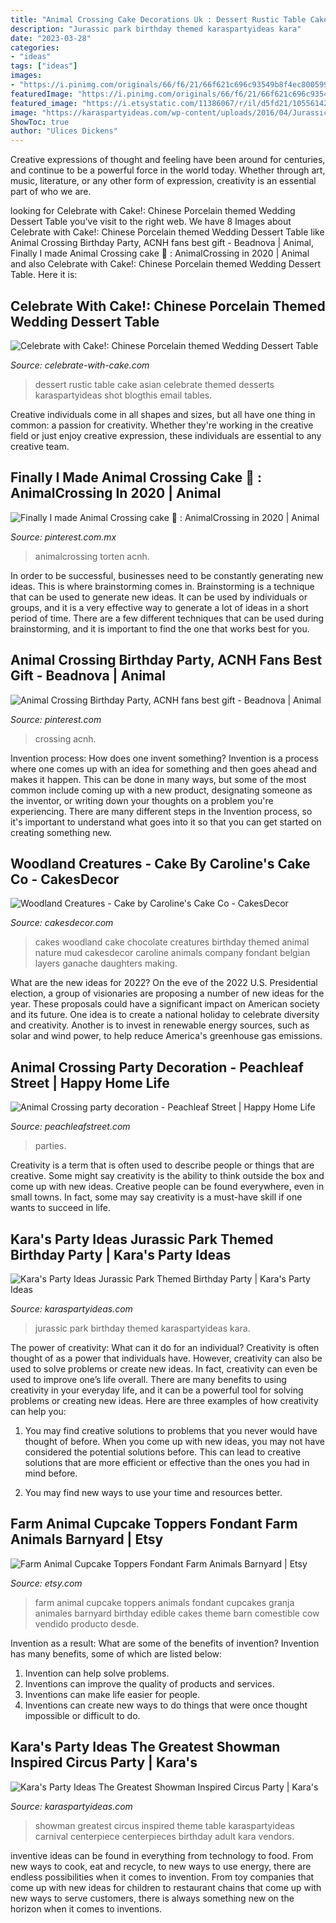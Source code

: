 ```yaml
---
title: "Animal Crossing Cake Decorations Uk : Dessert Rustic Table Cake Asian Celebrate Themed Desserts Karaspartyideas Shot Blogthis Email Tables"
description: "Jurassic park birthday themed karaspartyideas kara"
date: "2023-03-28"
categories:
- "ideas"
tags: ["ideas"]
images:
- "https://i.pinimg.com/originals/66/f6/21/66f621c696c93549b8f4ec800599fabb.jpg"
featuredImage: "https://i.pinimg.com/originals/66/f6/21/66f621c696c93549b8f4ec800599fabb.jpg"
featured_image: "https://i.etsystatic.com/11386067/r/il/d5fd21/1055614241/il_794xN.1055614241_14wd.jpg"
image: "https://karaspartyideas.com/wp-content/uploads/2016/04/Jurassic-Park-Themed-Birthday-Party-via-Karas-Party-Ideas-KarasPartyIdeas.com7_.jpeg"
ShowToc: true
author: "Ulices Dickens"
---
```



Creative expressions of thought and feeling have been around for centuries, and continue to be a powerful force in the world today. Whether through art, music, literature, or any other form of expression, creativity is an essential part of who we are.

	

		
looking for Celebrate with Cake!: Chinese Porcelain themed Wedding Dessert Table you've visit to the right web. We have 8 Images about Celebrate with Cake!: Chinese Porcelain themed Wedding Dessert Table like Animal Crossing Birthday Party, ACNH fans best gift - Beadnova | Animal, Finally I made Animal Crossing cake 🌸 : AnimalCrossing in 2020 | Animal and also Celebrate with Cake!: Chinese Porcelain themed Wedding Dessert Table. Here it is:
		
    
## Celebrate With Cake!: Chinese Porcelain Themed Wedding Dessert Table

<img loading=lazy src="https://1.bp.blogspot.com/-O6tBQpkmLmc/V0G94wpxavI/AAAAAAAAeWg/RsGZaKPZ6k0rA6wx9Y801zjBqbisU0zOwCKgB/s1600/IMG_3285_new.jpg" onerror="this.onerror=null;this.src='https://tse3.mm.bing.net/th?id=OIP.IG1MeQCjJhmJzZgBXk3w5QHaJ1&amp;pid=15.1';" alt="Celebrate with Cake!: Chinese Porcelain themed Wedding Dessert Table">

_Source: celebrate-with-cake.com_

>dessert rustic table cake asian celebrate themed desserts karaspartyideas shot blogthis email tables. 

	

Creative individuals come in all shapes and sizes, but all have one thing in common: a passion for creativity. Whether they're working in the creative field or just enjoy creative expression, these individuals are essential to any creative team.

    
## Finally I Made Animal Crossing Cake 🌸 : AnimalCrossing In 2020 | Animal

<img loading=lazy src="https://i.pinimg.com/originals/3c/82/b7/3c82b7906db922845ff1284b96800c06.jpg" onerror="this.onerror=null;this.src='https://tse1.mm.bing.net/th?id=OIP.AtrzYY8domLEIXae2C27qgHaKG&amp;pid=15.1';" alt="Finally I made Animal Crossing cake 🌸 : AnimalCrossing in 2020 | Animal">

_Source: pinterest.com.mx_

>animalcrossing torten acnh. 

	

In order to be successful, businesses need to be constantly generating new ideas. This is where brainstorming comes in. Brainstorming is a technique that can be used to generate new ideas. It can be used by individuals or groups, and it is a very effective way to generate a lot of ideas in a short period of time. There are a few different techniques that can be used during brainstorming, and it is important to find the one that works best for you.

    
## Animal Crossing Birthday Party, ACNH Fans Best Gift - Beadnova | Animal

<img loading=lazy src="https://i.pinimg.com/originals/66/f6/21/66f621c696c93549b8f4ec800599fabb.jpg" onerror="this.onerror=null;this.src='https://tse4.mm.bing.net/th?id=OIP.kqPpIE6tH8EtGDWQxbJdCAHaHY&amp;pid=15.1';" alt="Animal Crossing Birthday Party, ACNH fans best gift - Beadnova | Animal">

_Source: pinterest.com_

>crossing acnh. 

	

Invention process: How does one invent something?
Invention is a process where one comes up with an idea for something and then goes ahead and makes it happen. This can be done in many ways, but some of the most common include coming up with a new product, designating someone as the inventor, or writing down your thoughts on a problem you're experiencing. There are many different steps in the Invention process, so it's important to understand what goes into it so that you can get started on creating something new.

    
## Woodland Creatures - Cake By Caroline&#039;s Cake Co - CakesDecor

<img loading=lazy src="https://pic.cakesdecor.com/m/uka1upqv7y7usztmdy3q.jpg" onerror="this.onerror=null;this.src='https://tse3.mm.bing.net/th?id=OIP.45w8RPA2xSVOyAmdLyM00wHaHl&amp;pid=15.1';" alt="Woodland Creatures - Cake by Caroline&#039;s Cake Co - CakesDecor">

_Source: cakesdecor.com_

>cakes woodland cake chocolate creatures birthday themed animal nature mud cakesdecor caroline animals company fondant belgian layers ganache daughters making. 

	

What are the new ideas for 2022?
On the eve of the 2022 U.S. Presidential election, a group of visionaries are proposing a number of new ideas for the year. These proposals could have a significant impact on American society and its future. One idea is to create a national holiday to celebrate diversity and creativity. Another is to invest in renewable energy sources, such as solar and wind power, to help reduce America's greenhouse gas emissions.

    
## Animal Crossing Party Decoration - Peachleaf Street | Happy Home Life

<img loading=lazy src="https://peachleafstreet.com/wp-content/uploads/2020/10/IMG_1897.jpg" onerror="this.onerror=null;this.src='https://tse2.mm.bing.net/th?id=OIP.8ngGvAIILICuTRXIrXHEVAHaE-&amp;pid=15.1';" alt="Animal Crossing party decoration - Peachleaf Street | Happy Home Life">

_Source: peachleafstreet.com_

>parties. 

	

Creativity is a term that is often used to describe people or things that are creative. Some might say creativity is the ability to think outside the box and come up with new ideas. Creative people can be found everywhere, even in small towns. In fact, some may say creativity is a must-have skill if one wants to succeed in life.

    
## Kara&#039;s Party Ideas Jurassic Park Themed Birthday Party | Kara&#039;s Party Ideas

<img loading=lazy src="https://karaspartyideas.com/wp-content/uploads/2016/04/Jurassic-Park-Themed-Birthday-Party-via-Karas-Party-Ideas-KarasPartyIdeas.com7_.jpeg" onerror="this.onerror=null;this.src='https://tse3.mm.bing.net/th?id=OIP.SGKgbUIf_VzUyFTwQOPRkQHaHa&amp;pid=15.1';" alt="Kara&#039;s Party Ideas Jurassic Park Themed Birthday Party | Kara&#039;s Party Ideas">

_Source: karaspartyideas.com_

>jurassic park birthday themed karaspartyideas kara. 

	

The power of creativity: What can it do for an individual?
Creativity is often thought of as a power that individuals have. However, creativity can also be used to solve problems or create new ideas. In fact, creativity can even be used to improve one’s life overall. There are many benefits to using creativity in your everyday life, and it can be a powerful tool for solving problems or creating new ideas. Here are three examples of how creativity can help you: 
1) You may find creative solutions to problems that you never would have thought of before. When you come up with new ideas, you may not have considered the potential solutions before. This can lead to creative solutions that are more efficient or effective than the ones you had in mind before. 

2) You may find new ways to use your time and resources better.

    
## Farm Animal Cupcake Toppers Fondant Farm Animals Barnyard | Etsy

<img loading=lazy src="https://i.etsystatic.com/11386067/r/il/d5fd21/1055614241/il_794xN.1055614241_14wd.jpg" onerror="this.onerror=null;this.src='https://tse3.mm.bing.net/th?id=OIP.KnbcnjxnKhRPwCbbmDw9sQHaHa&amp;pid=15.1';" alt="Farm Animal Cupcake Toppers Fondant Farm Animals Barnyard | Etsy">

_Source: etsy.com_

>farm animal cupcake toppers animals fondant cupcakes granja animales barnyard birthday edible cakes theme barn comestible cow vendido producto desde. 

	

Invention as a result: What are some of the benefits of invention?
Invention has many benefits, some of which are listed below: 
1. Invention can help solve problems. 
2. Inventions can improve the quality of products and services. 
3. Inventions can make life easier for people. 
4. Inventions can create new ways to do things that were once thought impossible or difficult to do.

    
## Kara&#039;s Party Ideas The Greatest Showman Inspired Circus Party | Kara&#039;s

<img loading=lazy src="http://karaspartyideas.com/wp-content/uploads/2018/04/The-Greatest-Showman-Inspired-Circus-Party-via-Karas-Party-Ideas-KarasPartyIdeas.com7_.jpg" onerror="this.onerror=null;this.src='https://tse1.mm.bing.net/th?id=OIP.bntn3LbLuRptcgTRODkdxAHaLH&amp;pid=15.1';" alt="Kara&#039;s Party Ideas The Greatest Showman Inspired Circus Party | Kara&#039;s">

_Source: karaspartyideas.com_

>showman greatest circus inspired theme table karaspartyideas carnival centerpiece centerpieces birthday adult kara vendors. 

	

inventive ideas can be found in everything from technology to food. From new ways to cook, eat and recycle, to new ways to use energy, there are endless possibilities when it comes to invention. From toy companies that come up with new ideas for children to restaurant chains that come up with new ways to serve customers, there is always something new on the horizon when it comes to inventions.

